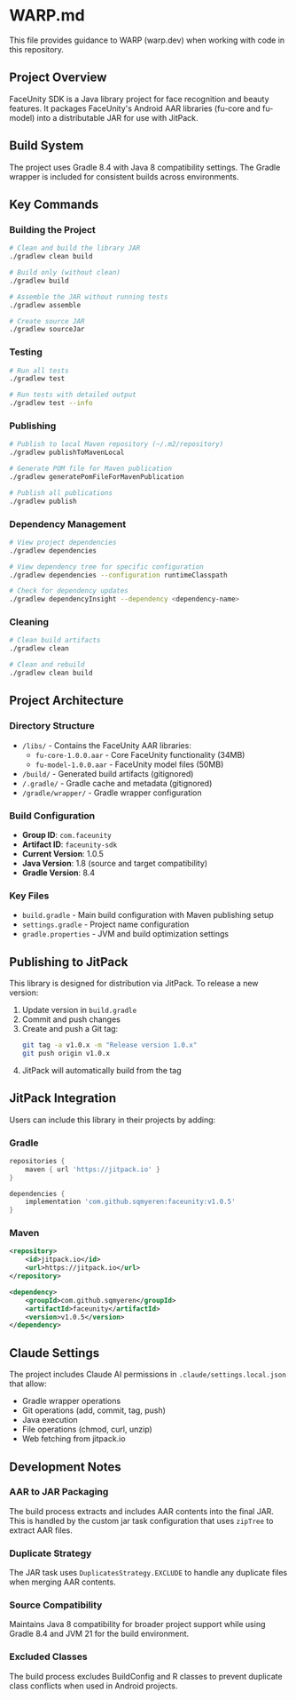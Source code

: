 # WARP.md

This file provides guidance to WARP (warp.dev) when working with code in this repository.

## Project Overview

FaceUnity SDK is a Java library project for face recognition and beauty features. It packages FaceUnity's Android AAR libraries (fu-core and fu-model) into a distributable JAR for use with JitPack.

## Build System

The project uses Gradle 8.4 with Java 8 compatibility settings. The Gradle wrapper is included for consistent builds across environments.

## Key Commands

### Building the Project
```bash
# Clean and build the library JAR
./gradlew clean build

# Build only (without clean)
./gradlew build

# Assemble the JAR without running tests
./gradlew assemble

# Create source JAR
./gradlew sourceJar
```

### Testing
```bash
# Run all tests
./gradlew test

# Run tests with detailed output
./gradlew test --info
```

### Publishing
```bash
# Publish to local Maven repository (~/.m2/repository)
./gradlew publishToMavenLocal

# Generate POM file for Maven publication
./gradlew generatePomFileForMavenPublication

# Publish all publications
./gradlew publish
```

### Dependency Management
```bash
# View project dependencies
./gradlew dependencies

# View dependency tree for specific configuration
./gradlew dependencies --configuration runtimeClasspath

# Check for dependency updates
./gradlew dependencyInsight --dependency <dependency-name>
```

### Cleaning
```bash
# Clean build artifacts
./gradlew clean

# Clean and rebuild
./gradlew clean build
```

## Project Architecture

### Directory Structure
- `/libs/` - Contains the FaceUnity AAR libraries:
  - `fu-core-1.0.0.aar` - Core FaceUnity functionality (34MB)
  - `fu-model-1.0.0.aar` - FaceUnity model files (50MB)
- `/build/` - Generated build artifacts (gitignored)
- `/.gradle/` - Gradle cache and metadata (gitignored)
- `/gradle/wrapper/` - Gradle wrapper configuration

### Build Configuration
- **Group ID**: `com.faceunity`
- **Artifact ID**: `faceunity-sdk`
- **Current Version**: 1.0.5
- **Java Version**: 1.8 (source and target compatibility)
- **Gradle Version**: 8.4

### Key Files
- `build.gradle` - Main build configuration with Maven publishing setup
- `settings.gradle` - Project name configuration
- `gradle.properties` - JVM and build optimization settings

## Publishing to JitPack

This library is designed for distribution via JitPack. To release a new version:

1. Update version in `build.gradle`
2. Commit and push changes
3. Create and push a Git tag:
   ```bash
   git tag -a v1.0.x -m "Release version 1.0.x"
   git push origin v1.0.x
   ```
4. JitPack will automatically build from the tag

## JitPack Integration

Users can include this library in their projects by adding:

### Gradle
```gradle
repositories {
    maven { url 'https://jitpack.io' }
}

dependencies {
    implementation 'com.github.sqmyeren:faceunity:v1.0.5'
}
```

### Maven
```xml
<repository>
    <id>jitpack.io</id>
    <url>https://jitpack.io</url>
</repository>

<dependency>
    <groupId>com.github.sqmyeren</groupId>
    <artifactId>faceunity</artifactId>
    <version>v1.0.5</version>
</dependency>
```

## Claude Settings

The project includes Claude AI permissions in `.claude/settings.local.json` that allow:
- Gradle wrapper operations
- Git operations (add, commit, tag, push)
- Java execution
- File operations (chmod, curl, unzip)
- Web fetching from jitpack.io

## Development Notes

### AAR to JAR Packaging
The build process extracts and includes AAR contents into the final JAR. This is handled by the custom jar task configuration that uses `zipTree` to extract AAR files.

### Duplicate Strategy
The JAR task uses `DuplicatesStrategy.EXCLUDE` to handle any duplicate files when merging AAR contents.

### Source Compatibility
Maintains Java 8 compatibility for broader project support while using Gradle 8.4 and JVM 21 for the build environment.

### Excluded Classes
The build process excludes BuildConfig and R classes to prevent duplicate class conflicts when used in Android projects.
